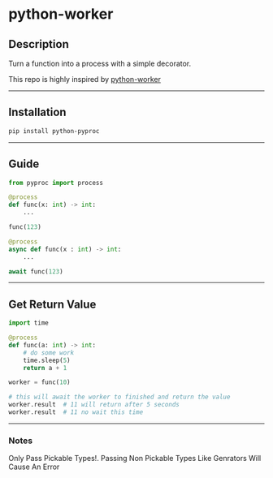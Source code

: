 # python-worker

## Description
Turn a function into a process with a simple decorator.

This repo is highly inspired by [python-worker](https://github.com/Danangjoyoo/python-worker)

---

## Installation
```bash
pip install python-pyproc
```

---
## Guide
```python
from pyproc import process

@process
def func(x: int) -> int:
    ...

func(123)

@process
async def func(x : int) -> int:
    ...

await func(123)
```

---
## Get Return Value

```python
import time

@process
def func(a: int) -> int:
    # do some work
    time.sleep(5)
    return a + 1

worker = func(10)

# this will await the worker to finished and return the value
worker.result  # 11 will return after 5 seconds
worker.result  # 11 no wait this time
```
---
### Notes
  Only Pass Pickable Types!. Passing Non Pickable Types Like Genrators Will Cause An Error
